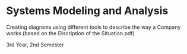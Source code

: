 # Systems Modeling and Analysis
Creating diagrams using different tools to describe the way a Company works (based on the Discription of the Situation.pdf)

3rd Year, 2nd Semester
